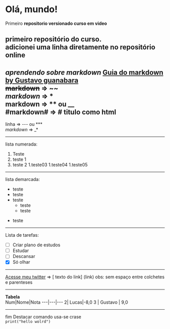 # Olá, mundo!
 Primeiro **repositorio versionado curso em video**

primeiro repositório do curso.
<br>
adicionei uma linha diretamente no repositório online <br>
---
*aprendendo sobre markdown*
[Guia do markdown by Gustavo guanabara](https://github.com/gustavoguanabara/git-github/blob/master/manuais-PDF/guia-markdown.pdf)
<br>~~markdown~~ => ~~ 
<br>
*markdown* => *
<br>
**markdown** => ** ou __
<br>
#markdown# => # titulo como html
---
linha => --- ou ***
<br>_*markdown*_ => _*
***
lista numerada:
1. Teste
2. teste 1
3. teste 2
   1.teste03
   1.teste04
   1.teste05

***
lista demarcada:

* teste
* teste
* teste
   * teste
   * teste
- teste
---
Lista de tarefas:
- [ ] Criar plano de estudos
- [ ] Estudar
- [ ] Descansar
- [x] Só olhar
***
[Acesse meu twitter](https://twitter.com/luckas_lima96) => [ texto do link] (link) obs: sem espaço entre colchetes e parenteses
***
**Tabela**
<br>
Num|Nome|Nota
---|---|---
2| Lucas|-8,0
3 | Gustavo | 9,0
***
fim
Destacar comando usa-se crase <br>
```print("hello wolrd")```
